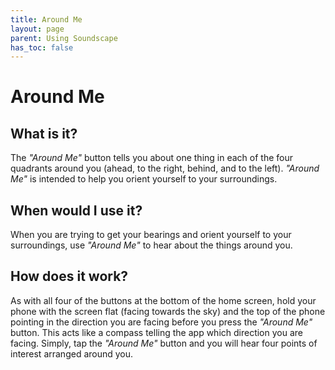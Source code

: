 ```yaml
---
title: Around Me
layout: page
parent: Using Soundscape
has_toc: false
---
```


# Around Me

## What is it?

The *"Around Me"* button tells you about one thing in each of the four quadrants around you (ahead, to the right, behind, and to the left). *"Around Me"* is intended to help you orient yourself to your surroundings.

## When would I use it?

When you are trying to get your bearings and orient yourself to your surroundings, use *"Around Me"* to hear about the things around you.

## How does it work?

As with all four of the buttons at the bottom of the home screen, hold your phone with the screen flat (facing towards the sky) and the top of the phone pointing in the direction you are facing before you press the *"Around Me"* button. This acts like a compass telling the app which direction you are facing. Simply, tap the *"Around Me"* button and you will hear four points of interest arranged around you.

